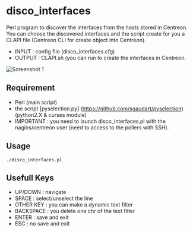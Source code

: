 # disco_interfaces

Perl program to discover the interfaces from the hosts stored in Centreon. You can choose the discovered interfaces
and the script create for you a CLAPI file (Centreon CLI for create object into Centreon).

  - INPUT : config file (disco_interfaces.cfg)
  - OUTPUT : CLAPI.sh (you can run to create the interfaces in Centreon.

![Screenshot 1](https://github.com/sgaudart/centreon-toolbox/blob/master/disco_interfaces/disco_interfaces.png)

## Requirement

  - Perl (main script)
  - the script [pyselection.py] (https://github.com/sgaudart/pyselection) (python2.X & curses module)
  - IMPORTANT : you need to launch disco_interfaces.pl with the nagios/centreon user (need to access to the pollers with SSH).

## Usage

```erb
./disco_interfaces.pl
```

## Usefull Keys
  - UP/DOWN : navigate
  - SPACE : select/unselect the line
  - OTHER KEY : you can make a dynamic text filter
  - BACKSPACE : you delete one chr of the text filter
  - ENTER : save and exit
  - ESC : no save and exit
